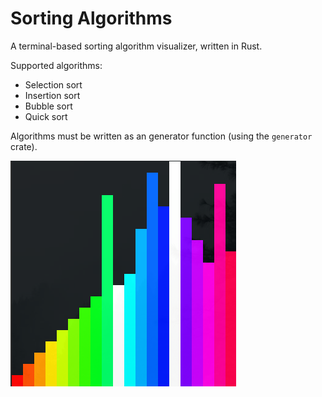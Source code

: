 # Sorting Algorithms

A terminal-based sorting algorithm visualizer, written in Rust.

Supported algorithms:

- Selection sort
- Insertion sort
- Bubble sort
- Quick sort

Algorithms must be written as an generator function (using the `generator` crate).

![Screenshot](./screenshot.png)

